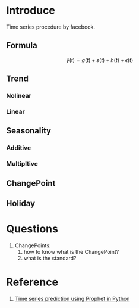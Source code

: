# Introduce
Time series procedure by facebook.
## Formula
$$
\hat{y}(t) = g(t) + s(t) + h(t) + \epsilon(t)
$$
## Trend
### Nolinear
### Linear
## Seasonality
### Additive
### Multipltive
## ChangePoint
## Holiday
# Questions
1. ChangePoints: 
	1. how to know what is the ChangePoint?
	2. what is the standard?

# Reference
1. [Time series prediction using Prophet in Python](https://towardsdatascience.com/time-series-prediction-using-prophet-in-python-35d65f626236)